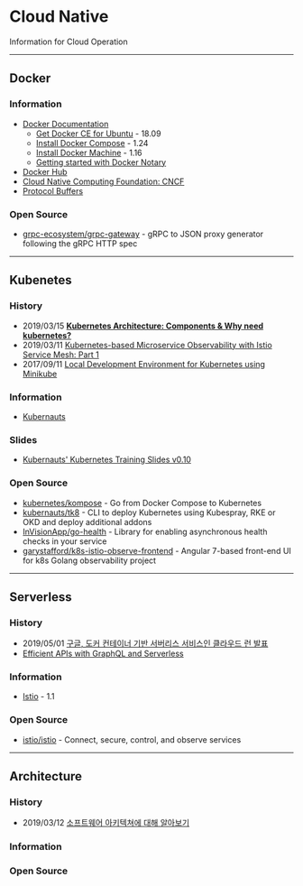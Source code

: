 # Cloud Native
Information for Cloud Operation

---
## Docker

### Information
- [Docker Documentation](https://docs.docker.com/)
    - [Get Docker CE for Ubuntu](https://docs.docker.com/install/linux/docker-ce/ubuntu/) - 18.09
    - [Install Docker Compose](https://docs.docker.com/compose/install/) - 1.24
    - [Install Docker Machine](https://docs.docker.com/machine/install-machine/) - 1.16
    - [Getting started with Docker Notary](https://docs.docker.com/notary/getting_started/)
- [Docker Hub](https://hub.docker.com/search/?type=image)
- [Cloud Native Computing Foundation: CNCF](https://www.cncf.io/)
- [Protocol Buffers](https://developers.google.com/protocol-buffers/)

### Open Source
- [grpc-ecosystem/grpc-gateway](https://github.com/grpc-ecosystem/grpc-gateway) - gRPC to JSON proxy generator following the gRPC HTTP spec


---
## Kubenetes

### History
- 2019/03/15 [**Kubernetes Architecture: Components & Why need kubernetes?**](https://medium.com/@uzzal2k5/kubernetes-architecture-components-why-need-kubernetes-82202d1cc1cf)
- 2019/03/11 [Kubernetes-based Microservice Observability with Istio Service Mesh: Part 1](https://itnext.io/kubernetes-based-microservice-observability-with-istio-service-mesh-part-1-bed3dd0fac0b)
- 2017/09/11 [Local Development Environment for Kubernetes using Minikube](https://www.abhishek-tiwari.com/local-development-environment-for-kubernetes-using-minikube/)


### Information
- [Kubernauts](https://kubernauts.io/)


### Slides
- [Kubernauts' Kubernetes Training Slides v0.10](https://docs.google.com/presentation/d/13EQKZSQDounPC1I6EC4PmqaRmdCrpT3qswQJz9KRCyE/edit)


### Open Source
- [kubernetes/kompose](https://github.com/kubernetes/kompose) - Go from Docker Compose to Kubernetes
- [kubernauts/tk8](https://github.com/kubernauts/tk8) - CLI to deploy Kubernetes using Kubespray, RKE or OKD and deploy additional addons
- [InVisionApp/go-health](https://github.com/InVisionApp/go-health) - Library for enabling asynchronous health checks in your service
- [garystafford/k8s-istio-observe-frontend](https://github.com/garystafford/k8s-istio-observe-frontend) - Angular 7-based front-end UI for k8s Golang observability project


---
## Serverless
### History
- 2019/05/01 [구글, 도커 컨테이너 기반 서버리스 서비스인 클라우드 런 발표](https://www.44bits.io/ko/post/news--cloud-run-is-launched-on-gcp)
- [Efficient APIs with GraphQL and Serverless](https://serverless.com/blog/efficient-apis-graphql-serverless/)

### Information
- [Istio](https://istio.io/) - 1.1


### Open Source
- [istio/istio](https://github.com/istio/istio) - Connect, secure, control, and observe services



---
## Architecture
### History
- 2019/03/12 [소프트웨어 아키텍쳐에 대해 알아보기](https://brunch.co.kr/@mobiinside/1514)


### Information


### Open Source



